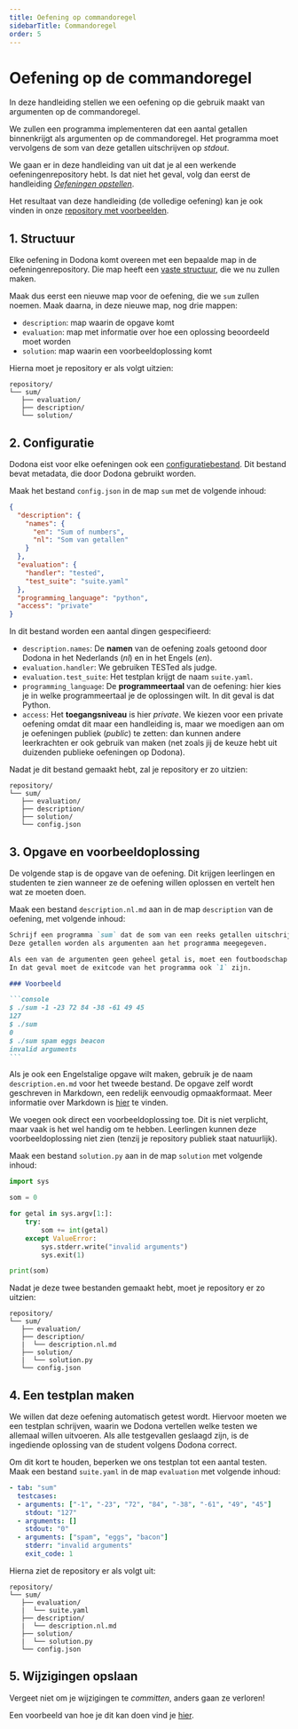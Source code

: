 ```yaml
---
title: Oefening op commandoregel
sidebarTitle: Commandoregel
order: 5
---
```


# Oefening op de commandoregel

In deze handleiding stellen we een oefening op die gebruik maakt van argumenten op de commandoregel.

We zullen een programma implementeren dat een aantal getallen binnenkrijgt als argumenten op de commandoregel.
Het programma moet vervolgens de som van deze getallen uitschrijven op _stdout_.

We gaan er in deze handleiding van uit dat je al een werkende oefeningenrepository hebt.
Is dat niet het geval, volg dan eerst de handleiding [_Oefeningen opstellen_](/nl/guides/exercises/creating-exercises/introduction/).

Het resultaat van deze handleiding (de volledige oefening) kan je ook vinden in onze [repository met voorbeelden](https://github.com/dodona-edu/example-exercises/tree/master/tested/command-line/).

## 1. Structuur

Elke oefening in Dodona komt overeen met een bepaalde map in de oefeningenrepository.
Die map heeft een [vaste structuur](/nl/references/exercise-directory-structure), die we nu zullen maken.

Maak dus eerst een nieuwe map voor de oefening, die we `sum` zullen noemen.
Maak daarna, in deze nieuwe map, nog drie mappen:
- `description`: map waarin de opgave komt
- `evaluation`: map met informatie over hoe een oplossing beoordeeld moet worden
- `solution`: map waarin een voorbeeldoplossing komt

Hierna moet je repository er als volgt uitzien:

```
repository/
└── sum/
   ├── evaluation/
   ├── description/
   └── solution/
```

## 2. Configuratie

Dodona eist voor elke oefeningen ook een [configuratiebestand](/nl/references/exercise-config).
Dit bestand bevat metadata, die door Dodona gebruikt worden.

Maak het bestand `config.json` in de map `sum` met de volgende inhoud:

```json
{
  "description": {
    "names": {
      "en": "Sum of numbers",
      "nl": "Som van getallen"
    }
  },
  "evaluation": {
    "handler": "tested",
    "test_suite": "suite.yaml"
  },
  "programming_language": "python",
  "access": "private"
}
```

In dit bestand worden een aantal dingen gespecifieerd:

- `description.names`: De **namen** van de oefening zoals getoond door Dodona in het Nederlands (_nl_) en in het Engels (_en_).
- `evaluation.handler`: We gebruiken TESTed als judge.
- `evaluation.test_suite`: Het testplan krijgt de naam `suite.yaml`.
- `programming_language`: De **programmeertaal** van de oefening: hier kies je in welke programmeertaal je de oplossingen wilt. In dit geval is dat Python.
- `access`: Het **toegangsniveau** is hier _private_. We kiezen voor een private oefening omdat dit maar een handleiding is, maar we moedigen aan om je oefeningen publiek (_public_) te zetten: dan kunnen andere leerkrachten er ook gebruik van maken (net zoals jij de keuze hebt uit duizenden publieke oefeningen op Dodona).

Nadat je dit bestand gemaakt hebt, zal je repository er zo uitzien:

```
repository/
└── sum/
   ├── evaluation/
   ├── description/
   ├── solution/
   └── config.json
```

## 3. Opgave en voorbeeldoplossing

De volgende stap is de opgave van de oefening.
Dit krijgen leerlingen en studenten te zien wanneer ze de oefening willen oplossen en vertelt hen wat ze moeten doen.

Maak een bestand `description.nl.md` aan in de map `description` van de oefening, met volgende inhoud:

````markdown
Schrijf een programma `sum` dat de som van een reeks getallen uitschrijft op `stdout`.
Deze getallen worden als argumenten aan het programma meegegeven.

Als een van de argumenten geen geheel getal is, moet een foutboodschap uitgeschreven worden op `stderr`: `invalid arguments`.
In dat geval moet de exitcode van het programma ook `1` zijn.

### Voorbeeld

```console
$ ./sum -1 -23 72 84 -38 -61 49 45
127
$ ./sum
0
$ ./sum spam eggs beacon
invalid arguments
```
````

Als je ook een Engelstalige opgave wilt maken, gebruik je de naam `description.en.md` voor het tweede bestand.
De opgave zelf wordt geschreven in Markdown, een redelijk eenvoudig opmaakformaat. Meer informatie over Markdown is [hier](/nl/references/exercise-description) te vinden.

We voegen ook direct een voorbeeldoplossing toe.
Dit is niet verplicht, maar vaak is het wel handig om te hebben.
Leerlingen kunnen deze voorbeeldoplossing niet zien (tenzij je repository publiek staat natuurlijk).

Maak een bestand `solution.py` aan in de map `solution` met volgende inhoud:

```python
import sys

som = 0

for getal in sys.argv[1:]:
    try:
        som += int(getal)
    except ValueError:
        sys.stderr.write("invalid arguments")
        sys.exit(1)

print(som)

```

Nadat je deze twee bestanden gemaakt hebt, moet je repository er zo uitzien:

```
repository/
└── sum/
   ├── evaluation/
   ├── description/
   |  └── description.nl.md
   ├── solution/
   |  └── solution.py
   └── config.json
```

## 4. Een testplan maken

We willen dat deze oefening automatisch getest wordt.
Hiervoor moeten we een testplan schrijven, waarin we Dodona vertellen welke testen we allemaal willen uitvoeren.
Als alle testgevallen geslaagd zijn, is de ingediende oplossing van de student volgens Dodona correct.

Om dit kort te houden, beperken we ons testplan tot een aantal testen.
Maak een bestand `suite.yaml` in de map `evaluation` met volgende inhoud:

```yaml
- tab: "sum"
  testcases:
  - arguments: ["-1", "-23", "72", "84", "-38", "-61", "49", "45"]
    stdout: "127"
  - arguments: []
    stdout: "0"
  - arguments: ["spam", "eggs", "bacon"]
    stderr: "invalid arguments"
    exit_code: 1
```

Hierna ziet de repository er als volgt uit:

```
repository/
└── sum/
   ├── evaluation/
   |  └── suite.yaml
   ├── description/
   |  └── description.nl.md
   ├── solution/
   |  └── solution.py
   └── config.json
```

## 5. Wijzigingen opslaan

Vergeet niet om je wijzigingen te _committen_, anders gaan ze verloren!

Een voorbeeld van hoe je dit kan doen vind je [hier](/nl/guides/exercises/creating-exercises/exercise/#_5-wijzigingen-opslaan).
